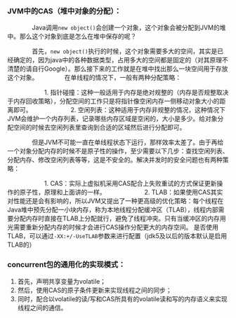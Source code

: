 ### JVM中的CAS（堆中对象的分配）：　

　　　　Java调用`new object()`会创建一个对象，这个对象会被分配到JVM的堆中。那么这个对象到底是怎么在堆中保存的呢？

　　　　首先，`new object()`执行的时候，这个对象需要多大的空间，其实是已经确定的，因为java中的各种数据类型，占用多大的空间都是固定的（对其原理不清楚的请自行Google）。那么接下来的工作就是在堆中找出那么一块空间用于存放这个对象。 
　　　　在单线程的情况下，一般有两种分配策略：

   　　　　　　1. 指针碰撞：这种一般适用于内存是绝对规整的（内存是否规整取决于内存回收策略），分配空间的工作只是将指针像空闲内存一侧移动对象大小的距离即可。
   　　　　　　2.  空闲列表：这种适用于内存非规整的情况，这种情况下JVM会维护一个内存列表，记录哪些内存区域是空闲的，大小是多少。给对象分配空间的时候去空闲列表里查询到合适的区域然后进行分配即可。

　　　　但是JVM不可能一直在单线程状态下运行，那样效率太差了。由于再给一个对象分配内存的时候不是原子性的操作，至少需要以下几步：查找空闲列表、分配内存、修改空闲列表等等，这是不安全的。解决并发时的安全问题也有两种策略：

   　　　　　　1. CAS：实际上虚拟机采用CAS配合上失败重试的方式保证更新操作的原子性，原理和上面讲的一样。
   　　　　　　2.  TLAB：如果使用CAS其实对性能还是会有影响的，所以JVM又提出了一种更高级的优化策略：每个线程在Java堆中预先分配一小块内存，称为本地线程分配缓冲区（TLAB），线程内部需要分配内存时直接在TLAB上分配就行，避免了线程冲突。只有当缓冲区的内存用光需要重新分配内存的时候才会进行CAS操作分配更大的内存空间。 
               是否使用TLAB，可以通过`-XX:+/-UseTLAB`参数来进行配置（jdk5及以后的版本默认是启用TLAB的）

### concurrent包的通用化的实现模式：

1. 首先，声明共享变量为volatile；
2. 然后，使用CAS的原子条件更新来实现线程之间的同步；
3. 同时，配合以volatile的读/写和CAS所具有的volatile读和写的内存语义来实现线程之间的通信。